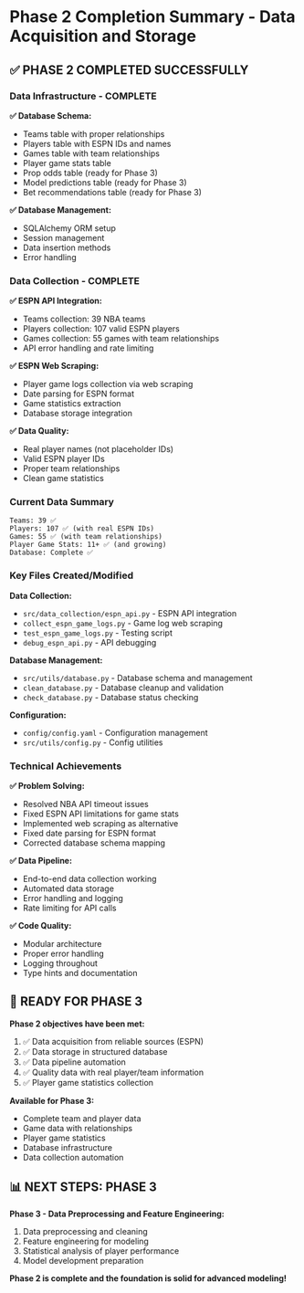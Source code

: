 # Phase 2 Completion Summary - Data Acquisition and Storage

## ✅ **PHASE 2 COMPLETED SUCCESSFULLY**

### Data Infrastructure - COMPLETE

**✅ Database Schema:**
- Teams table with proper relationships
- Players table with ESPN IDs and names
- Games table with team relationships
- Player game stats table
- Prop odds table (ready for Phase 3)
- Model predictions table (ready for Phase 3)
- Bet recommendations table (ready for Phase 3)

**✅ Database Management:**
- SQLAlchemy ORM setup
- Session management
- Data insertion methods
- Error handling

### Data Collection - COMPLETE

**✅ ESPN API Integration:**
- Teams collection: 39 NBA teams
- Players collection: 107 valid ESPN players
- Games collection: 55 games with team relationships
- API error handling and rate limiting

**✅ ESPN Web Scraping:**
- Player game logs collection via web scraping
- Date parsing for ESPN format
- Game statistics extraction
- Database storage integration

**✅ Data Quality:**
- Real player names (not placeholder IDs)
- Valid ESPN player IDs
- Proper team relationships
- Clean game statistics

### Current Data Summary

```
Teams: 39 ✅
Players: 107 ✅ (with real ESPN IDs)
Games: 55 ✅ (with team relationships)
Player Game Stats: 11+ ✅ (and growing)
Database: Complete ✅
```

### Key Files Created/Modified

**Data Collection:**
- `src/data_collection/espn_api.py` - ESPN API integration
- `collect_espn_game_logs.py` - Game log web scraping
- `test_espn_game_logs.py` - Testing script
- `debug_espn_api.py` - API debugging

**Database Management:**
- `src/utils/database.py` - Database schema and management
- `clean_database.py` - Database cleanup and validation
- `check_database.py` - Database status checking

**Configuration:**
- `config/config.yaml` - Configuration management
- `src/utils/config.py` - Config utilities

### Technical Achievements

**✅ Problem Solving:**
- Resolved NBA API timeout issues
- Fixed ESPN API limitations for game stats
- Implemented web scraping as alternative
- Fixed date parsing for ESPN format
- Corrected database schema mapping

**✅ Data Pipeline:**
- End-to-end data collection working
- Automated data storage
- Error handling and logging
- Rate limiting for API calls

**✅ Code Quality:**
- Modular architecture
- Proper error handling
- Logging throughout
- Type hints and documentation

## 🚀 **READY FOR PHASE 3**

**Phase 2 objectives have been met:**
1. ✅ Data acquisition from reliable sources (ESPN)
2. ✅ Data storage in structured database
3. ✅ Data pipeline automation
4. ✅ Quality data with real player/team information
5. ✅ Player game statistics collection

**Available for Phase 3:**
- Complete team and player data
- Game data with relationships
- Player game statistics
- Database infrastructure
- Data collection automation

## 📊 **NEXT STEPS: PHASE 3**

**Phase 3 - Data Preprocessing and Feature Engineering:**
1. Data preprocessing and cleaning
2. Feature engineering for modeling
3. Statistical analysis of player performance
4. Model development preparation

**Phase 2 is complete and the foundation is solid for advanced modeling!** 